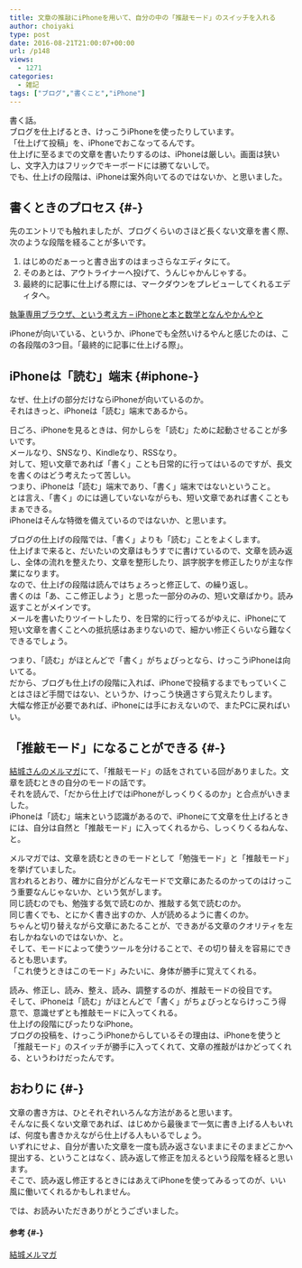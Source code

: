 ```yaml
---
title: 文章の推敲にiPhoneを用いて、自分の中の「推敲モード」のスイッチを入れる
author: choiyaki
type: post
date: 2016-08-21T21:00:07+00:00
url: /p148
views:
  - 1271
categories:
  - 雑記
tags: ["ブログ","書くこと","iPhone"]
---
```

書く話。  
ブログを仕上げるとき、けっこうiPhoneを使ったりしています。  
「仕上げて投稿」を、iPhoneでおこなってるんです。  
仕上げに至るまでの文章を書いたりするのは、iPhoneは厳しい。画面は狭いし、文字入力はフリックでキーボードには勝てないしで。  
でも、仕上げの段階は、iPhoneは案外向いてるのではないか、と思いました。

## 書くときのプロセス {#-}

先のエントリでも触れましたが、ブログくらいのさほど長くない文章を書く際、次のような段階を経ることが多いです。

  1. はじめのだぁーっと書き出すのはまっさらなエディタにて。
  2. そのあとは、アウトライナーへ投げて、うんじゃかんじゃする。
  3. 最終的に記事に仕上げる際には、マークダウンをプレビューしてくれるエディタへ。

[執筆専用ブラウザ、という考え方 – iPhoneと本と数学となんやかんやと][1]

iPhoneが向いている、というか、iPhoneでも全然いけるやんと感じたのは、この各段階の3つ目。「最終的に記事に仕上げる際」。

## iPhoneは「読む」端末 {#iphone-}

なぜ、仕上げの部分だけならiPhoneが向いているのか。  
それはきっと、iPhoneは「読む」端末であるから。

日ごろ、iPhoneを見るときは、何かしらを「読む」ために起動させることが多いです。  
メールなり、SNSなり、Kindleなり、RSSなり。  
対して、短い文章であれば「書く」ことも日常的に行ってはいるのですが、長文を書くのはどう考えたって苦しい。  
つまり、iPhoneは「読む」端末であり、「書く」端末ではないということ。  
とは言え、「書く」のには適していないながらも、短い文章であれば書くこともまぁできる。  
iPhoneはそんな特徴を備えているのではないか、と思います。

ブログの仕上げの段階では、「書く」よりも「読む」ことをよくします。  
仕上げまで来ると、だいたいの文章はもうすでに書けているので、文章を読み返し、全体の流れを整えたり、文章を整形したり、誤字脱字を修正したりが主な作業になります。  
なので、仕上げの段階は読んではちょろっと修正して、の繰り返し。  
書くのは「あ、ここ修正しよう」と思った一部分のみの、短い文章ばかり。読み返すことがメインです。  
メールを書いたりツイートしたり、を日常的に行ってるがゆえに、iPhoneにて短い文章を書くことへの抵抗感はあまりないので、細かい修正くらいなら難なくできるでしょう。

つまり、「読む」がほとんどで「書く」がちょびっとなら、けっこうiPhoneは向いてる。  
だから、ブログも仕上げの段階に入れば、iPhoneで投稿するまでもっていくことはさほど手間ではない、というか、けっこう快適さすら覚えたりします。  
大幅な修正が必要であれば、iPhoneには手におえないので、またPCに戻ればいい。

## 「推敲モード」になることができる {#-}

[結城さんのメルマガ][2]にて、「推敲モード」の話をされている回がありました。文章を読むときの自分のモードの話です。  
それを読んで、「だから仕上げではiPhoneがしっくりくるのか」と合点がいきました。  
iPhoneは「読む」端末という認識があるので、iPhoneにて文章を仕上げるときには、自分は自然と「推敲モード」に入ってくれるから、しっくりくるねんな、と。

メルマガでは、文章を読むときのモードとして「勉強モード」と「推敲モード」を挙げていました。  
言われるとおり、確かに自分がどんなモードで文章にあたるのかってのはけっこう重要なんじゃないか、という気がします。  
同じ読むのでも、勉強する気で読むのか、推敲する気で読むのか。  
同じ書くでも、とにかく書き出すのか、人が読めるように書くのか。  
ちゃんと切り替えながら文章にあたることが、できあがる文章のクオリティを左右しかねないのではないか、と。  
そして、モードによって使うツールを分けることで、その切り替えを容易にできるとも思います。  
「これ使うときはこのモード」みたいに、身体が勝手に覚えてくれる。

読み、修正し、読み、整え、読み、調整するのが、推敲モードの役目です。  
そして、iPhoneは「読む」がほとんどで「書く」がちょびっとならけっこう得意で、意識せずとも推敲モードに入ってくれる。  
仕上げの段階にぴったりなiPhone。  
ブログの投稿を、けっこうiPhoneからしているその理由は、iPhoneを使うと「推敲モード」のスイッチが勝手に入ってくれて、文章の推敲がはかどってくれる、というわけだったんです。

## おわりに {#-}

文章の書き方は、ひとそれぞれいろんな方法があると思います。  
そんなに長くない文章であれば、はじめから最後まで一気に書き上げる人もいれば、何度も書きかえながら仕上げる人もいるでしょう。  
いずれにせよ、自分が書いた文章を一度も読み返さないままにそのままどこかへ提出する、ということはなく、読み返して修正を加えるという段階を経ると思います。  
そこで、読み返し修正するときにはあえてiPhoneを使ってみるってのが、いい風に働いてくれるかもしれません。

では、お読みいただきありがとうございました。

#### 参考 {#-}

[結城メルマガ][3]

 [1]: https://choiyaki.com/?p=106
 [2]: http://sp.ch.nicovideo.jp/hyuki/blomaga/ar1061561
 [3]: http://www.hyuki.com/mm/